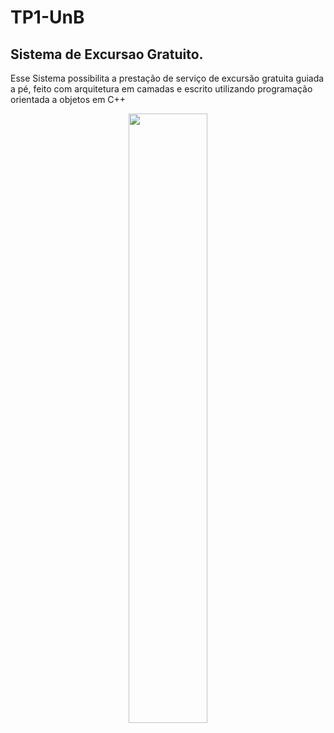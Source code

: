 # TP1-UnB

## Sistema de Excursao Gratuito.

Esse Sistema possibilita a prestação de serviço de excursão gratuita guiada a pé, feito com arquitetura em camadas e escrito utilizando programação orientada a objetos em C++


<p align="center">
  <img width="50%" height="50%" src="https://user-images.githubusercontent.com/43859386/155625648-14017b70-17ae-4946-801e-c61e382d312d.png">
</p>
